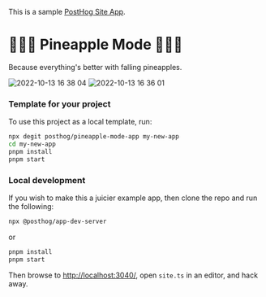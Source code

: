This is a sample [PostHog Site App](https://github.com/PostHog/meta/issues/63).

# 🍍🍍🍍 Pineapple Mode 🍍🍍🍍

Because everything's better with falling pineapples.

![2022-10-13 16 38 04](https://user-images.githubusercontent.com/53387/195627275-5dce555c-93f0-4011-a349-069e9fe22aab.gif)
![2022-10-13 16 36 01](https://user-images.githubusercontent.com/53387/195626733-928d5965-df71-4477-9e23-dcfbd342d08a.gif)

### Template for your project

To use this project as a local template, run:

```bash
npx degit posthog/pineapple-mode-app my-new-app
cd my-new-app
pnpm install
pnpm start
```

### Local development

If you wish to make this a juicier example app, then clone the repo and run the following:

```bash
npx @posthog/app-dev-server
```

or

```bash
pnpm install
pnpm start
```

Then browse to [http://localhost:3040/](http://localhost:3040/), open `site.ts` in an editor, and hack away. 
